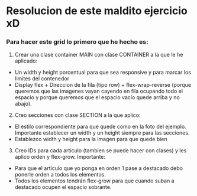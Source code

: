 # Resolucion de este maldito ejercicio xD

### Para hacer este grid lo primero que he hecho es:

1. Crear una clase container MAIN con clase CONTAINER a la que le he aplicado:

- Un width y height porcentual para que sea responsive y para marcar los limites del contenedor
- Display flex + Direccion de la fila (tipo row) + flex-wrap-reverse (porque queremos que las imagenes vayan cayendo en fila ocupando todo el espacio y porque queremos que el espacio vacío quede arriba y no abajo).

2. Creo secciones con clase SECTION a la que aplico:

- El estilo correspondiente para que quede como en la foto del ejemplo. Importante establecer un width y un height siempre para las secciones.
- Establezco width y height para la imagen para que quede bien

3. Creo IDs para cada articulo (tambien se puede hacer con clases) y les aplico orden y flex-grow. Importante:

- Para que el artículo que yo ponga en orden 1 pase a destacado debo ponerle orden a todos los elementos.
- Todos los elementos tendrán flex-grow para que cuando suban a destacado ocupen el espacio sobrante.
